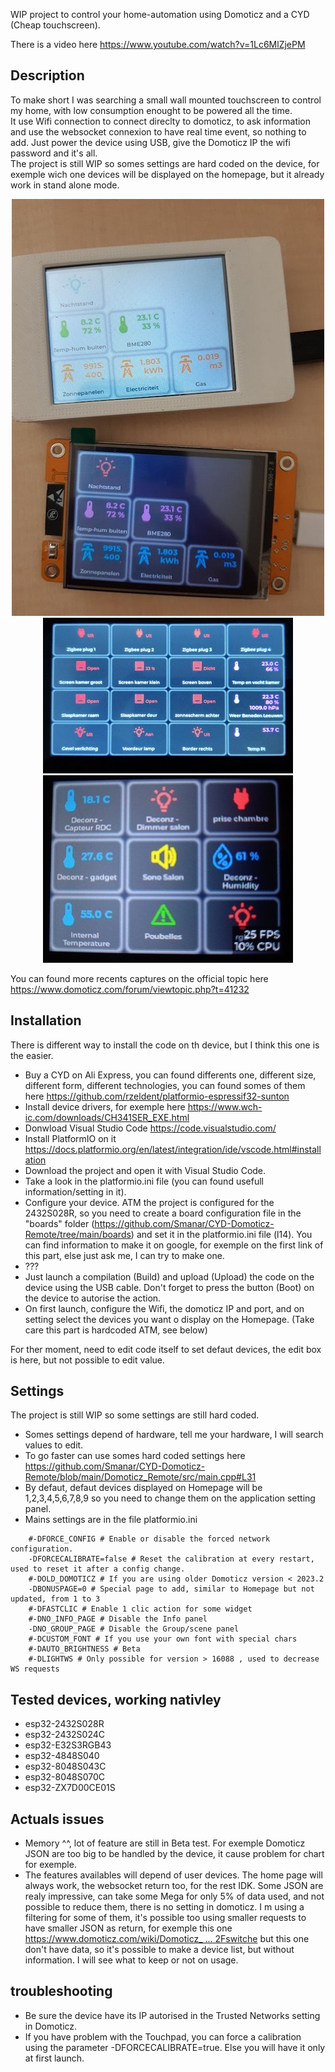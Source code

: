 WIP project to control your home-automation using Domoticz and a CYD (Cheap touchscreen).

There is a video here https://www.youtube.com/watch?v=1Lc6MlZjePM

## Description   

To make short I was searching a small wall mounted touchscreen to control my home, with low consumption enought to be powered all the time.   
It use Wifi connection to connect direclty to domoticz, to ask information and use the websocket connexion to have real time event, so nothing to add. Just power the device using USB, give the Domoticz IP the wifi password and it's all.   
The project is still WIP so somes settings are hard coded on the device, for exemple wich one devices will be displayed on the homepage, but it already work in stand alone mode.   

<p align="center">
  <img src="https://github.com/Smanar/Ressources/blob/main/pictures/CYD_1.jpg">
</br>
  <img src="https://github.com/Smanar/Ressources/blob/main/pictures/Display_4x4_level.jpg">
</br>
  <img src="https://github.com/Smanar/Ressources/blob/main/pictures/domoticz_dashboard.jpg">
</p>

You can found more recents captures on the official topic here https://www.domoticz.com/forum/viewtopic.php?t=41232


## Installation   

There is different way to install the code on th device, but I think this one is the easier.   

- Buy a CYD on Ali Express, you can found differents one, different size, different form, different technologies, you can found somes of them here https://github.com/rzeldent/platformio-espressif32-sunton
- Install device drivers, for exemple here https://www.wch-ic.com/downloads/CH341SER_EXE.html   
- Donwload Visual Studio Code https://code.visualstudio.com/    
- Install PlatformIO on it https://docs.platformio.org/en/latest/integration/ide/vscode.html#installation   
- Download the project and open it with Visual Studio Code.
- Take a look in the platformio.ini file (you can found usefull information/setting in it).   
- Configure your device. ATM the project is configured for the 2432S028R, so you need to create a board configuration file in the "boards" folder (https://github.com/Smanar/CYD-Domoticz-Remote/tree/main/boards) and set it in the platformio.ini file (l14). You can find information to make it on google, for exemple on the first link of this part, else just ask me, I can try to make one.   
- ???
- Just launch a compilation (Build) and upload (Upload) the code on the device using the USB cable. Don't forget to press the button (Boot) on the device to autorise the action.
- On first launch, configure the Wifi, the domoticz IP and port, and on setting select the devices you want o display on the Homepage. (Take care this part is hardcoded ATM, see below)   
   
   
For ther moment, need to edit code itself to set defaut devices, the edit box is here, but not possible to edit value.

## Settings   

The project is still WIP so some settings are still hard coded.   
- Somes settings depend of hardware, tell me your hardware, I will search values to edit.
- To go faster can use somes hard coded settings here https://github.com/Smanar/CYD-Domoticz-Remote/blob/main/Domoticz_Remote/src/main.cpp#L31
- By defaut, defaut devices displayed on Homepage will be 1,2,3,4,5,6,7,8,9 so you need to change them on the application setting panel.
- Mains settings are in the file platformio.ini
``` 
	#-DFORCE_CONFIG # Enable or disable the forced network configuration.
	-DFORCECALIBRATE=false # Reset the calibration at every restart, used to reset it after a config change.
	#-DOLD_DOMOTICZ # If you are using older Domoticz version < 2023.2
	-DBONUSPAGE=0 # Special page to add, similar to Homepage but not updated, from 1 to 3
	#-DFASTCLIC # Enable 1 clic action for some widget
	#-DNO_INFO_PAGE # Disable the Info panel
	-DNO_GROUP_PAGE # Disable the Group/scene panel
	#-DCUSTOM_FONT # If you use your own font with special chars
	#-DAUTO_BRIGHTNESS # Beta
	#-DLIGHTWS # Only possible for version > 16088 , used to decrease WS requests
``` 

## Tested devices, working nativley
- esp32-2432S028R
- esp32-2432S024C
- esp32-E32S3RGB43
- esp32-4848S040
- esp32-8048S043C
- esp32-8048S070C
- esp32-ZX7D00CE01S

## Actuals issues   
- Memory ^^, lot of feature are still in Beta test. For exemple Domoticz JSON are too big to be handled by the device, it cause problem for chart for exemple.
- The features availables will depend of user devices. The home page will always work, the websocket return too, for the rest IDK. Some JSON are realy impressive, can take some Mega for only 5% of data used, and not possible to reduce them, there is no setting in domoticz. I m using a filtering for some of them, it's possible too using smaller requests to have smaller JSON as return, for exemple this one [https://www.domoticz.com/wiki/Domoticz_ ... 2Fswitche](https://www.domoticz.com/wiki/Domoticz_API/JSON_URL%27s#Get_details_of_all_lights.2Fswitches) but this one don't have data, so it's possible to make a device list, but without information. I will see what to keep or not on usage.   

## troubleshooting    
- Be sure the device have its IP autorised in the Trusted Networks setting in Domoticz.   
- If you have problem with the Touchpad, you can force a calibration using the parameter -DFORCECALIBRATE=true. Else you will have it only at first launch.
     
